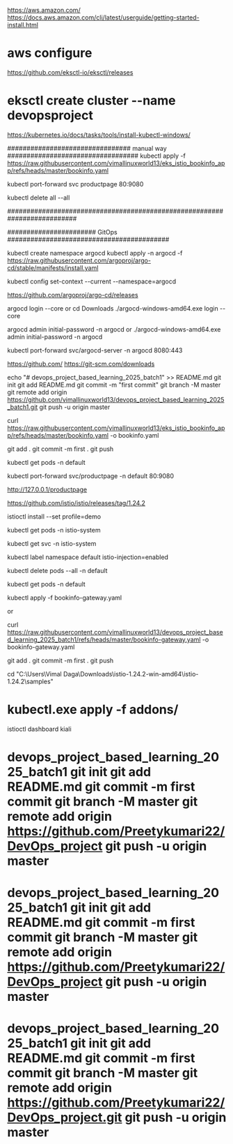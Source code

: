 https://aws.amazon.com/
https://docs.aws.amazon.com/cli/latest/userguide/getting-started-install.html

# aws configure

https://github.com/eksctl-io/eksctl/releases

# eksctl create cluster --name devopsproject

https://kubernetes.io/docs/tasks/tools/install-kubectl-windows/


################################ manual way ##################################
kubectl apply -f https://raw.githubusercontent.com/vimallinuxworld13/eks_istio_bookinfo_app/refs/heads/master/bookinfo.yaml

kubectl port-forward   svc  productpage  80:9080

kubectl delete all --all

##########################################################################


####################### GitOps ##########################################

kubectl create namespace argocd
kubectl apply -n argocd -f https://raw.githubusercontent.com/argoproj/argo-cd/stable/manifests/install.yaml



kubectl config set-context --current --namespace=argocd


https://github.com/argoproj/argo-cd/releases

argocd login --core
or
cd Downloads
./argocd-windows-amd64.exe  login --core



argocd admin initial-password -n argocd
or
./argocd-windows-amd64.exe admin initial-password -n argocd


kubectl port-forward svc/argocd-server -n argocd 8080:443



https://github.com/
https://git-scm.com/downloads

echo "# devops_project_based_learning_2025_batch1" >> README.md
git init
git add README.md
git commit -m "first commit"
git branch -M master
git remote add origin https://github.com/vimallinuxworld13/devops_project_based_learning_2025_batch1.git
git push -u origin master


curl https://raw.githubusercontent.com/vimallinuxworld13/eks_istio_bookinfo_app/refs/heads/master/bookinfo.yaml  -o bookinfo.yaml



git add .
git commit -m first .
git push


kubectl get pods -n default

kubectl port-forward  svc/productpage  -n default  80:9080


http://127.0.0.1/productpage








https://github.com/istio/istio/releases/tag/1.24.2


istioctl  install --set profile=demo


kubectl get pods -n istio-system

kubectl get svc  -n istio-system

kubectl label namespace default  istio-injection=enabled



kubectl delete pods  --all -n default


kubectl get pods -n default






kubectl apply -f bookinfo-gateway.yaml

or

curl https://raw.githubusercontent.com/vimallinuxworld13/devops_project_based_learning_2025_batch1/refs/heads/master/bookinfo-gateway.yaml -o bookinfo-gateway.yaml

git add .
git commit -m first .
git push



cd "C:\Users\Vimal Daga\Downloads\istio-1.24.2-win-amd64\istio-1.24.2\samples"

# kubectl.exe  apply -f addons/

istioctl  dashboard kiali















# devops_project_based_learning_2025_batch1 git init git add README.md git commit -m first commit git branch -M master git remote add origin https://github.com/Preetykumari22/DevOps_project git push -u origin master
# devops_project_based_learning_2025_batch1 git init git add README.md git commit -m first commit git branch -M master git remote add origin https://github.com/Preetykumari22/DevOps_project git push -u origin master
# devops_project_based_learning_2025_batch1 git init git add README.md git commit -m first commit git branch -M master git remote add origin https://github.com/Preetykumari22/DevOps_project.git git push -u origin master
